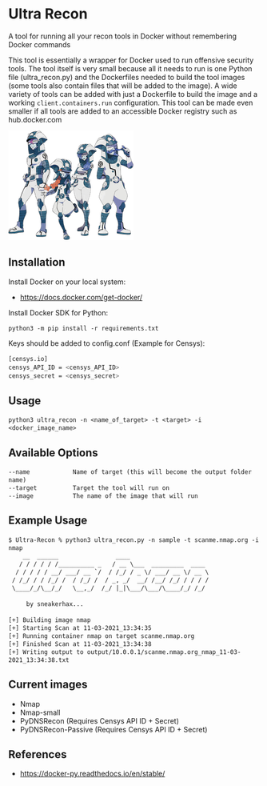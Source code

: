 # Ultra Recon

A tool for running all your recon tools in Docker without remembering Docker commands

This tool is essentially a wrapper for Docker used to run offensive security tools. The tool itself is very small because all it needs to run is one Python file (ultra_recon.py) and the Dockerfiles needed to build the tool images (some tools also contain files that will be added to the image). A wide variety of tools can be added with just a Dockerfile to build the image and a working ```client.containers.run``` configuration. This tool can be made even smaller if all tools are added to an accessible Docker registry such as hub.docker.com

![alt text](.img/Ultra_Sun_Ultra_Moon_Ultra_Recon_Squad.png)

## Installation

Install Docker on your local system:
* <https://docs.docker.com/get-docker/>

Install Docker SDK for Python:

```
python3 -m pip install -r requirements.txt
```

Keys should be added to config.conf (Example for Censys):

```bash
[censys.io]
censys_API_ID = <censys_API_ID>
censys_secret = <censys_secret>
```

## Usage

```
python3 ultra_recon -n <name_of_target> -t <target> -i <docker_image_name>
```

## Available Options
```
--name            Name of target (this will become the output folder name)
--target          Target the tool will run on
--image           The name of the image that will run
```

## Example Usage

```
$ Ultra-Recon % python3 ultra_recon.py -n sample -t scanme.nmap.org -i nmap
    __  ______                ____
   / / / / / /__________ _   / __ \___  _________  ____
  / / / / / __/ ___/ __ `/  / /_/ / _ \/ ___/ __ \/ __ \
 / /_/ / / /_/ /  / /_/ /  / _, _/  __/ /__/ /_/ / / / /
 \____/_/\__/_/   \__,_/  /_/ |_|\___/\___/\____/_/ /_/

	 by sneakerhax...

[+] Building image nmap
[+] Starting Scan at 11-03-2021_13:34:35
[+] Running container nmap on target scanme.nmap.org
[+] Finished Scan at 11-03-2021_13:34:38
[+] Writing output to output/10.0.0.1/scanme.nmap.org_nmap_11-03-2021_13:34:38.txt
```

## Current images

* Nmap
* Nmap-small
* PyDNSRecon (Requires Censys API ID + Secret)
* PyDNSRecon-Passive (Requires Censys API ID + Secret)

## References

* <https://docker-py.readthedocs.io/en/stable/>
